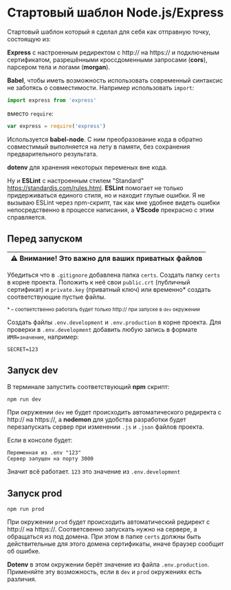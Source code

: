 
# Стартовый шаблон Node.js/Express

Стартовый шаблон который я сделал для себя как отправную точку, состоящую из:

**Express** с настроенным редиректом с  http:// на https:// и подключеным сертификатом, разрешёнными кроссдоменными запросами (**cors**), парсером тела и логами (**morgan**).

**Babel**, чтобы иметь возможность использовать современный синтаксис не заботясь о совместимости. Например использовать `import`:

```js
import express from 'express'
```

вместо `require`:

```js
var express = require('express')
```

Используется **babel-node**. С ним преобразование кода в обратно совместимый выполняется на лету в памяти, без сохранения предварительного результата.

**dotenv** для хранения некоторых переменых вне кода.  

Ну и **ESLint** с настроенным стилем "Standard" https://standardjs.com/rules.html.
**ESLint** помогает не только придерживаться единого стиля, но и находит глупые ошибки. Я не вызываю ESLint через npm-скрипт, так как мне удобнее видеть ошибки непосредственно в процессе написания, а **VScode** прекрасно с этим справляется. 



## Перед запуском

| :warning: **Внимание!** Это важно для ваших приватных файлов |  
| --- |

Убедиться что в `.gitignore` добавлена папка `certs`. Создать папку `certs` в корне проекта.  Положить к неё свои `public.crt` (публичный сертификат) и `private.key` (приватный ключ) или временно* создать соответствующие пустые файлы.

<small>* – соответственно работать будет только http:// при запуске в `dev` окружении</small>

Создать файлы `.env.development` и `.env.production` в корне проекта.
Для проверки в `.env.development` добавить любую запись в формате `ИМЯ=значение`, например:
```
SECRET=123
```

## Запуск dev

В терминале запустить соответствующий **npm** скрипт:

```
npm run dev
```

При окружении `dev` не будет происходить автоматического редиректа с http:// на https://, а **nodemon** для удобства разработки будет перезапускать сервер при изменении `.js` и `.json` файлов проекта.

Если в консоле будет:

```
Переменная из .env "123"
Сервер запущен на порту 3000
```

Значит всё работает. `123` это значение из `.env.development`

## Запуск prod

```
npm run prod
```

При окружении `prod` будет происходить автоматический редирект с http:// на https://. Соответсвенно запускать нужно на сервере, а обращаться из под домена. При этом в папке `certs` должны быть действительные для этого домена сертификаты, иначе браузер сообщит об ошибке.

**Dotenv** в этом окружении берёт значение из файла `.env.production`. Применяйте эту возможность, если в `dev` и `prod` окружениях есть различия.